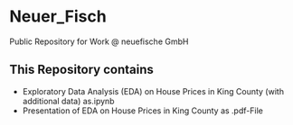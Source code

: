 # Neuer_Fisch
Public Repository for Work @ neuefische GmbH

## This Repository contains
- Exploratory Data Analysis (EDA) on House Prices in King County (with additional data) as.ipynb
- Presentation of EDA on House Prices in King County as .pdf-File

